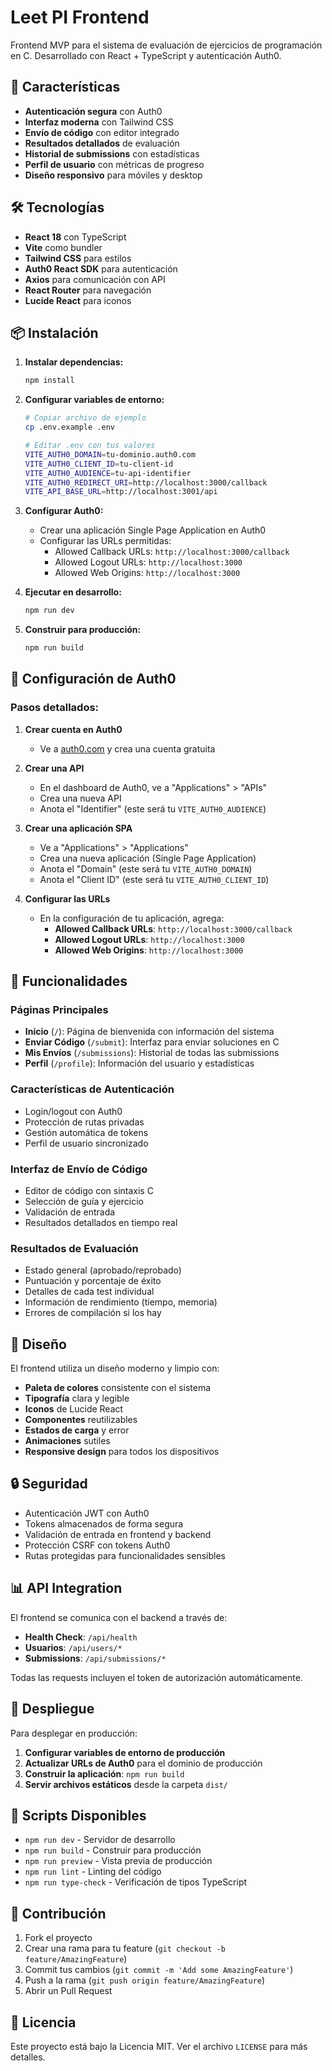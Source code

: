 # Leet PI Frontend

Frontend MVP para el sistema de evaluación de ejercicios de programación en C. Desarrollado con React + TypeScript y autenticación Auth0.

## 🚀 Características

- **Autenticación segura** con Auth0
- **Interfaz moderna** con Tailwind CSS
- **Envío de código** con editor integrado
- **Resultados detallados** de evaluación
- **Historial de submissions** con estadísticas
- **Perfil de usuario** con métricas de progreso
- **Diseño responsivo** para móviles y desktop

## 🛠️ Tecnologías

- **React 18** con TypeScript
- **Vite** como bundler
- **Tailwind CSS** para estilos
- **Auth0 React SDK** para autenticación
- **Axios** para comunicación con API
- **React Router** para navegación
- **Lucide React** para iconos

## 📦 Instalación

1. **Instalar dependencias:**
   ```bash
   npm install
   ```

2. **Configurar variables de entorno:**
   ```bash
   # Copiar archivo de ejemplo
   cp .env.example .env
   
   # Editar .env con tus valores
   VITE_AUTH0_DOMAIN=tu-dominio.auth0.com
   VITE_AUTH0_CLIENT_ID=tu-client-id
   VITE_AUTH0_AUDIENCE=tu-api-identifier
   VITE_AUTH0_REDIRECT_URI=http://localhost:3000/callback
   VITE_API_BASE_URL=http://localhost:3001/api
   ```

3. **Configurar Auth0:**
   - Crear una aplicación Single Page Application en Auth0
   - Configurar las URLs permitidas:
     - Allowed Callback URLs: `http://localhost:3000/callback`
     - Allowed Logout URLs: `http://localhost:3000`
     - Allowed Web Origins: `http://localhost:3000`

4. **Ejecutar en desarrollo:**
   ```bash
   npm run dev
   ```

5. **Construir para producción:**
   ```bash
   npm run build
   ```

## 🔧 Configuración de Auth0

### Pasos detallados:

1. **Crear cuenta en Auth0**
   - Ve a [auth0.com](https://auth0.com) y crea una cuenta gratuita

2. **Crear una API**
   - En el dashboard de Auth0, ve a "Applications" > "APIs"
   - Crea una nueva API
   - Anota el "Identifier" (este será tu `VITE_AUTH0_AUDIENCE`)

3. **Crear una aplicación SPA**
   - Ve a "Applications" > "Applications"
   - Crea una nueva aplicación (Single Page Application)
   - Anota el "Domain" (este será tu `VITE_AUTH0_DOMAIN`)
   - Anota el "Client ID" (este será tu `VITE_AUTH0_CLIENT_ID`)

4. **Configurar las URLs**
   - En la configuración de tu aplicación, agrega:
     - **Allowed Callback URLs**: `http://localhost:3000/callback`
     - **Allowed Logout URLs**: `http://localhost:3000`
     - **Allowed Web Origins**: `http://localhost:3000`

## 📱 Funcionalidades

### Páginas Principales

- **Inicio** (`/`): Página de bienvenida con información del sistema
- **Enviar Código** (`/submit`): Interfaz para enviar soluciones en C
- **Mis Envíos** (`/submissions`): Historial de todas las submissions
- **Perfil** (`/profile`): Información del usuario y estadísticas

### Características de Autenticación

- Login/logout con Auth0
- Protección de rutas privadas
- Gestión automática de tokens
- Perfil de usuario sincronizado

### Interfaz de Envío de Código

- Editor de código con sintaxis C
- Selección de guía y ejercicio
- Validación de entrada
- Resultados detallados en tiempo real

### Resultados de Evaluación

- Estado general (aprobado/reprobado)
- Puntuación y porcentaje de éxito
- Detalles de cada test individual
- Información de rendimiento (tiempo, memoria)
- Errores de compilación si los hay

## 🎨 Diseño

El frontend utiliza un diseño moderno y limpio con:

- **Paleta de colores** consistente con el sistema
- **Tipografía** clara y legible
- **Iconos** de Lucide React
- **Componentes** reutilizables
- **Estados de carga** y error
- **Animaciones** sutiles
- **Responsive design** para todos los dispositivos

## 🔒 Seguridad

- Autenticación JWT con Auth0
- Tokens almacenados de forma segura
- Validación de entrada en frontend y backend
- Protección CSRF con tokens Auth0
- Rutas protegidas para funcionalidades sensibles

## 📊 API Integration

El frontend se comunica con el backend a través de:

- **Health Check**: `/api/health`
- **Usuarios**: `/api/users/*`
- **Submissions**: `/api/submissions/*`

Todas las requests incluyen el token de autorización automáticamente.

## 🚀 Despliegue

Para desplegar en producción:

1. **Configurar variables de entorno de producción**
2. **Actualizar URLs de Auth0** para el dominio de producción
3. **Construir la aplicación**: `npm run build`
4. **Servir archivos estáticos** desde la carpeta `dist/`

## 📝 Scripts Disponibles

- `npm run dev` - Servidor de desarrollo
- `npm run build` - Construir para producción
- `npm run preview` - Vista previa de producción
- `npm run lint` - Linting del código
- `npm run type-check` - Verificación de tipos TypeScript

## 🤝 Contribución

1. Fork el proyecto
2. Crear una rama para tu feature (`git checkout -b feature/AmazingFeature`)
3. Commit tus cambios (`git commit -m 'Add some AmazingFeature'`)
4. Push a la rama (`git push origin feature/AmazingFeature`)
5. Abrir un Pull Request

## 📄 Licencia

Este proyecto está bajo la Licencia MIT. Ver el archivo `LICENSE` para más detalles.
